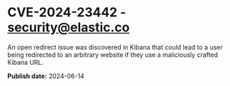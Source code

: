# CVE-2024-23442 - security@elastic.co

An open redirect issue was discovered in Kibana that could lead to a user being redirected to an arbitrary website if they use a maliciously crafted Kibana URL.

**Publish date:** 2024-06-14
